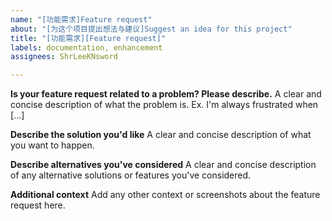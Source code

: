 ```yaml
---
name: "[功能需求]Feature request"
about: "[为这个项目提出想法与建议]Suggest an idea for this project"
title: "[功能需求][Feature request]"
labels: documentation, enhancement
assignees: ShrLeeKNsword

---
```


**Is your feature request related to a problem? Please describe.**
A clear and concise description of what the problem is. Ex. I'm always frustrated when [...]

**Describe the solution you'd like**
A clear and concise description of what you want to happen.

**Describe alternatives you've considered**
A clear and concise description of any alternative solutions or features you've considered.

**Additional context**
Add any other context or screenshots about the feature request here.
